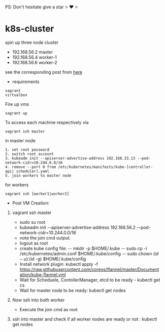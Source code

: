 PS: Don't hesitate  give a star ⭐ :heart: :star: 

# k8s-cluster

spin up three node cluster

* 192.168.56.2 master
* 192.168.56.4 worker-1
* 192.168.56.6 worker-2

see the corresponding post from [here](https://baykara.medium.com/setup-own-kubernetes-cluster-via-virtualbox-99a82605bfcc)

* requirements
```
vagrant
virtualbox
```

Fire up vms
``` 
vagrant up
```
To access each machine respectively via 
```
vagrant ssh master
```
in master node

```
1. set root password
2. switch root account
3. kubeadm init --apiserver-advertise-address 192.168.33.13 --pod-network-cidr=10.244.0.0/16
4. remove --port 0 from /etc/kubernetes/manifests/kube-[controller-api| scheduler].yaml
5. join workers to master node
```
for workers
```
vagrant ssh [worker1|worker2]
```
* Post VM Creation:
1. vagrant ssh master
	- sudo su root
	- kubeadm init --apiserver-advertise-address 192.168.56.2 --pod-network-cidr=10.244.0.0/16
	- note the join cmd output.
	- logout as root
	- create kube config file:
		-- mkdir -p $HOME/.kube
 		-- sudo cp -i /etc/kubernetes/admin.conf $HOME/.kube/config
		-- sudo chown $(id -u):$(id -g) $HOME/.kube/config
	- Install network plugin:
		kubectl apply -f https://raw.githubusercontent.com/coreos/flannel/master/Documentation/kube-flannel.yml
	- Wait for Scheduele, ContollerManager, etcd to be ready - kubectl get cs
	- Wait for master node to be ready: kubectl get nodes
	
2. Now ssh into both worker
	- Execute the join cmd as root
3. ssh into master and check if all worker nodes are ready or not : kubectl get nodes